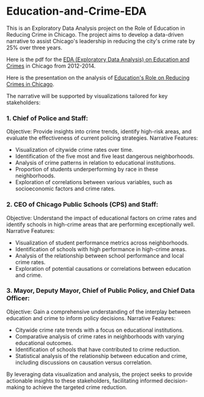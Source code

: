 # Education-and-Crime-EDA
This is an Exploratory Data Analysis project on the Role of Education in Reducing Crime in Chicago. The project aims to develop a data-driven narrative to assist Chicago's leadership in reducing the city's crime rate by 25% over three years.

Here is the pdf for the [EDA (Exploratory Data Analysis) on Education and Crimes](https://github.com/pennyshi6678/Education-and-Crime-EDA/blob/main/Exploratory%20Data%20Analysis%20(EDA)%20on%20Education%20and%20Crime%20in%20Chicago.pdf) in Chicago from 2012-2014.

Here is the presentation on the analysis of [Education's Role on Reducing Crimes in Chicago](https://github.com/pennyshi6678/Education-and-Crime-EDA/blob/main/Analysis%20of%20Education%20and%20Crimes%20in%20Chicago.pdf). 

The narrative will be supported by visualizations tailored for key stakeholders:
### 1. Chief of Police and Staff:
Objective: Provide insights into crime trends, identify high-risk areas, and evaluate the effectiveness of current policing strategies.
Narrative Features:
- Visualization of citywide crime rates over time.
- Identification of the five most and five least dangerous neighborhoods.
- Analysis of crime patterns in relation to educational institutions.
- Proportion of students underperforming by race in these neighborhoods.
- Exploration of correlations between various variables, such as socioeconomic factors and crime rates.

### 2. CEO of Chicago Public Schools (CPS) and Staff:
Objective: Understand the impact of educational factors on crime rates and identify schools in high-crime areas that are performing exceptionally well.
Narrative Features:

- Visualization of student performance metrics across neighborhoods.
- Identification of schools with high performance in high-crime areas.
- Analysis of the relationship between school performance and local crime rates.
- Exploration of potential causations or correlations between education and crime.

### 3. Mayor, Deputy Mayor, Chief of Public Policy, and Chief Data Officer:
Objective: Gain a comprehensive understanding of the interplay between education and crime to inform policy decisions.
Narrative Features:

- Citywide crime rate trends with a focus on educational institutions.
- Comparative analysis of crime rates in neighborhoods with varying educational outcomes.
- Identification of schools that have contributed to crime reduction.
- Statistical analysis of the relationship between education and crime, including discussions on causation versus correlation.

By leveraging data visualization and analysis, the project seeks to provide actionable insights to these stakeholders, facilitating informed decision-making to achieve the targeted crime reduction.
